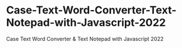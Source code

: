# Case-Text-Word-Converter-Text-Notepad-with-Javascript-2022
Case Text Word Converter &amp; Text Notepad with Javascript 2022
